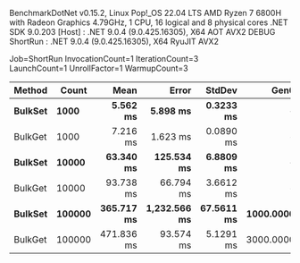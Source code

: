 
BenchmarkDotNet v0.15.2, Linux Pop!_OS 22.04 LTS
AMD Ryzen 7 6800H with Radeon Graphics 4.79GHz, 1 CPU, 16 logical and 8 physical cores
.NET SDK 9.0.203
  [Host]   : .NET 9.0.4 (9.0.425.16305), X64 AOT AVX2 DEBUG
  ShortRun : .NET 9.0.4 (9.0.425.16305), X64 RyuJIT AVX2

Job=ShortRun  InvocationCount=1  IterationCount=3  
LaunchCount=1  UnrollFactor=1  WarmupCount=3  

 Method  | Count  | Mean       | Error        | StdDev     | Gen0      | Gen1      | Allocated    |
-------- |------- |-----------:|-------------:|-----------:|----------:|----------:|-------------:|
 **BulkSet** | **1000**   |   **5.562 ms** |     **5.898 ms** |  **0.3233 ms** |         **-** |         **-** |   **1004.59 KB** |
 BulkGet | 1000   |   7.216 ms |     1.623 ms |  0.0890 ms |         - |         - |   2225.66 KB |
 **BulkSet** | **10000**  |  **63.340 ms** |   **125.534 ms** |  **6.8809 ms** |         **-** |         **-** |    **9950.2 KB** |
 BulkGet | 10000  |  93.738 ms |    66.794 ms |  3.6612 ms |         - |         - |  22112.53 KB |
 **BulkSet** | **100000** | **365.717 ms** | **1,232.566 ms** | **67.5611 ms** | **1000.0000** |         **-** |  **95509.88 KB** |
 BulkGet | 100000 | 471.836 ms |    93.574 ms |  5.1291 ms | 3000.0000 | 1000.0000 | 216466.01 KB |
